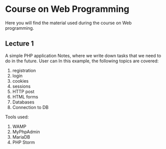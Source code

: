 # Course on Web Programming
Here you will find the material used during the course on Web programming.

## Lecture 1
A simple PHP application Notes, where we write down tasks that we need to do in the future. User can In this example, the following topics are covered:
1. registration
2. login
3. cookies
4. sessions
5. HTTP post
6. HTML forms
7. Databases
8. Connection to DB

Tools used:
1. WAMP
2. MyPhpAdmin
3. MariaDB
4. PHP Storm
